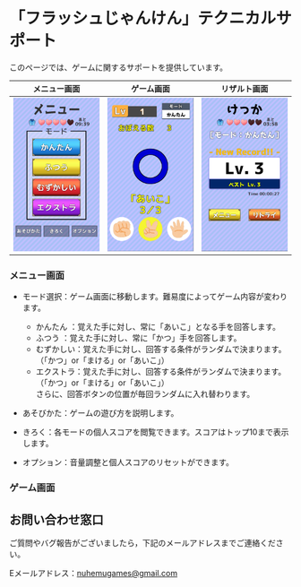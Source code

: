 # 「フラッシュじゃんけん」テクニカルサポート

このページでは、ゲームに関するサポートを提供しています。

|メニュー画面|ゲーム画面|リザルト画面|
|:---:|:---:|:---:|
|<img src="https://github.com/NuhemuGames/TechnicalSupport/blob/main/docs/FlashRPC/imgs/MenuScene.png?raw=true" width="320px">|<img src="https://github.com/NuhemuGames/TechnicalSupport/blob/main/docs/FlashRPC/imgs/GameScene.png?raw=true" width="320px">|<img src="https://github.com/NuhemuGames/TechnicalSupport/blob/main/docs/FlashRPC/imgs/ResultScene.png?raw=true" width="320px">|


### メニュー画面

- モード選択：ゲーム画面に移動します。難易度によってゲーム内容が変わります。
    - かんたん  ：覚えた手に対し、常に「あいこ」となる手を回答します。
    - ふつう    ：覚えた手に対し、常に「かつ」手を回答します。
    - むずかしい：覚えた手に対し、回答する条件がランダムで決まります。（「かつ」or「まける」or「あいこ」）
    - エクストラ：覚えた手に対し、回答する条件がランダムで決まります。（「かつ」or「まける」or「あいこ」）<br>
                  さらに、回答ボタンの位置が毎回ランダムに入れ替わります。

- あそびかた：ゲームの遊び方を説明します。

- きろく：各モードの個人スコアを閲覧できます。スコアはトップ10まで表示します。

- オプション：音量調整と個人スコアのリセットができます。

### ゲーム画面


## お問い合わせ窓口

ご質問やバグ報告がございましたら，下記のメールアドレスまでご連絡ください。

Eメールアドレス：nuhemugames@gmail.com